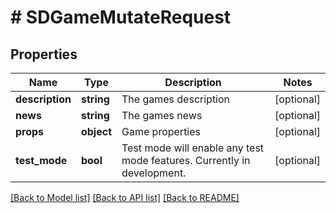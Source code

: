 # # SDGameMutateRequest

## Properties

Name | Type | Description | Notes
------------ | ------------- | ------------- | -------------
**description** | **string** | The games description | [optional]
**news** | **string** | The games news | [optional]
**props** | **object** | Game properties | [optional]
**test_mode** | **bool** | Test mode will enable any test mode features. Currently in development. | [optional]

[[Back to Model list]](../../README.md#models) [[Back to API list]](../../README.md#endpoints) [[Back to README]](../../README.md)
